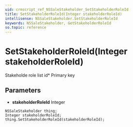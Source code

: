 ```yaml
---
uid: crmscript_ref_NSSaleStakeholder_SetStakeholderRoleId
title: SetStakeholderRoleId(Integer stakeholderRoleId)
intellisense: NSSaleStakeholder.SetStakeholderRoleId
keywords: NSSaleStakeholder, GetStakeholderRoleId
so.topic: reference
---
```


# SetStakeholderRoleId(Integer stakeholderRoleId)

Stakeholde role list id* Primary key

## Parameters

* **stakeholderRoleId** Integer

```crmscript
NSSaleStakeholder thing;
Integer stakeholderRoleId;
thing.SetStakeholderRoleId(stakeholderRoleId);
```

